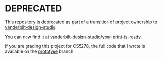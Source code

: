 # DEPRECATED

This repository is deprecated as part of a transition of project ownership to [vanderbilt-design-studio](https://github.com/vanderbilt-design-studio/).

You can now find it at [vanderbilt-design-studio/your-print-is-ready](https://github.com/vanderbilt-design-studio/your-print-is-ready).

If you are grading this project for CS5278, the full code that I wrote is available on the [prototype](https://github.com/sameer/your-print-is-ready/tree/prototype) branch.
